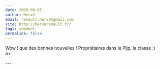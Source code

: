 ```yaml
---
date: 2008-08-05
author: Hervé
email: renault.herve@gmail.com
site: http://herverenault.fr/
tags: comment
permalink: false
---
```


<p>Wow ! que des bonnes nouvelles ! Propriétaires dans le Pijp, la classe :)<br />
a+<br />
</p>
---